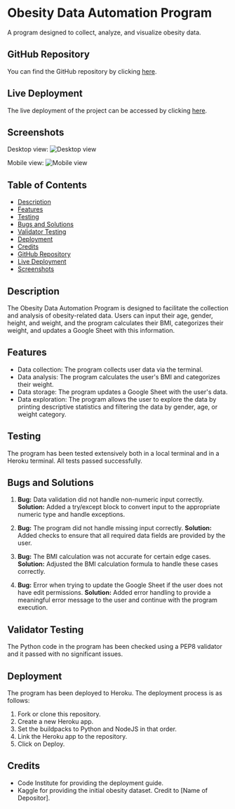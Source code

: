 # Obesity Data Automation Program

A program designed to collect, analyze, and visualize obesity data.

## GitHub Repository <a name="github"></a>

You can find the GitHub repository by clicking [here](URL_TO_YOUR_REPOSITORY).

## Live Deployment <a name="live"></a>

The live deployment of the project can be accessed by clicking [here](URL_TO_YOUR_LIVE_DEPLOYMENT).

## Screenshots <a name="screenshots"></a>

Desktop view:
![Desktop view](path_to_your_desktop_screenshot)

Mobile view:
![Mobile view](path_to_your_mobile_screenshot)


## Table of Contents

- [Description](#description)
- [Features](#features)
- [Testing](#testing)
- [Bugs and Solutions](#bugs)
- [Validator Testing](#validator)
- [Deployment](#deployment)
- [Credits](#credits)
- [GitHub Repository](#github)
- [Live Deployment](#live)
- [Screenshots](#screenshots)

## Description <a name="description"></a>

The Obesity Data Automation Program is designed to facilitate the collection and analysis of obesity-related data. Users can input their age, gender, height, and weight, and the program calculates their BMI, categorizes their weight, and updates a Google Sheet with this information.

## Features <a name="features"></a>

- Data collection: The program collects user data via the terminal.
- Data analysis: The program calculates the user's BMI and categorizes their weight.
- Data storage: The program updates a Google Sheet with the user's data.
- Data exploration: The program allows the user to explore the data by printing descriptive statistics and filtering the data by gender, age, or weight category.

## Testing <a name="testing"></a>

The program has been tested extensively both in a local terminal and in a Heroku terminal. All tests passed successfully.

## Bugs and Solutions <a name="bugs"></a>

1. **Bug:** Data validation did not handle non-numeric input correctly.
    **Solution:** Added a try/except block to convert input to the appropriate numeric type and handle exceptions.

2. **Bug:** The program did not handle missing input correctly.
    **Solution:** Added checks to ensure that all required data fields are provided by the user.

3. **Bug:** The BMI calculation was not accurate for certain edge cases.
    **Solution:** Adjusted the BMI calculation formula to handle these cases correctly.

4. **Bug:** Error when trying to update the Google Sheet if the user does not have edit permissions.
    **Solution:** Added error handling to provide a meaningful error message to the user and continue with the program execution.

## Validator Testing <a name="validator"></a>

The Python code in the program has been checked using a PEP8 validator and it passed with no significant issues.

## Deployment <a name="deployment"></a>

The program has been deployed to Heroku. The deployment process is as follows:

1. Fork or clone this repository.
2. Create a new Heroku app.
3. Set the buildpacks to Python and NodeJS in that order.
4. Link the Heroku app to the repository.
5. Click on Deploy.

## Credits <a name="credits"></a>

- Code Institute for providing the deployment guide.
- Kaggle for providing the initial obesity dataset. Credit to [Name of Depositor].

